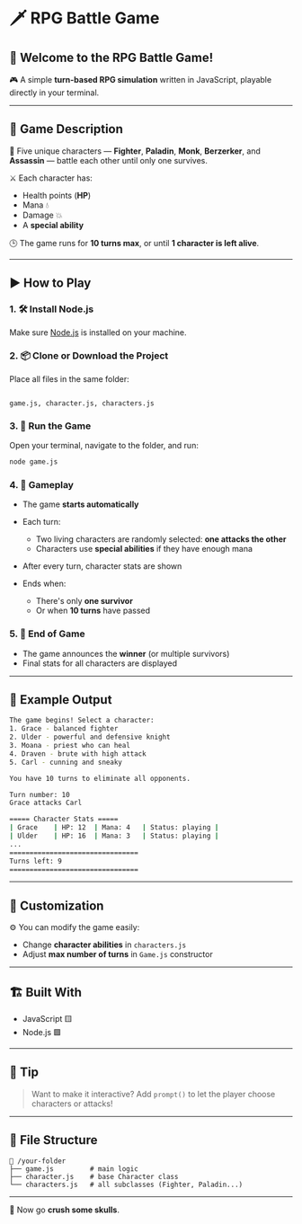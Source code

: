 # 🗡️ RPG Battle Game

## 👋 Welcome to the **RPG Battle Game**!

🎮 A simple **turn-based RPG simulation** written in JavaScript, playable directly in your terminal.

---

## 🧙 Game Description

🧝 Five unique characters — **Fighter**, **Paladin**, **Monk**, **Berzerker**, and **Assassin** — battle each other until only one survives.

⚔️ Each character has:

- Health points (**HP**)
- Mana 💧
- Damage 💥
- A **special ability**

🕒 The game runs for **10 turns max**, or until **1 character is left alive**.

---

## ▶️ How to Play

### 1. 🛠️ Install Node.js

Make sure [Node.js](https://nodejs.org) is installed on your machine.

### 2. 📦 Clone or Download the Project

Place all files in the same folder:

```

game.js, character.js, characters.js

````

### 3. 🚀 Run the Game

Open your terminal, navigate to the folder, and run:

```bash
node game.js
````

### 4. 🎲 Gameplay

* The game **starts automatically**
* Each turn:

  * Two living characters are randomly selected: **one attacks the other**
  * Characters use **special abilities** if they have enough mana
* After every turn, character stats are shown
* Ends when:

  * There's only **one survivor**
  * Or when **10 turns** have passed

### 5. 🏁 End of Game

* The game announces the **winner** (or multiple survivors)
* Final stats for all characters are displayed

---

## 🧾 Example Output

```bash
The game begins! Select a character:
1. Grace - balanced fighter
2. Ulder - powerful and defensive knight
3. Moana - priest who can heal
4. Draven - brute with high attack
5. Carl - cunning and sneaky

You have 10 turns to eliminate all opponents.

Turn number: 10
Grace attacks Carl

===== Character Stats =====
| Grace    | HP: 12  | Mana: 4   | Status: playing |
| Ulder    | HP: 16  | Mana: 3   | Status: playing |
...
================================
Turns left: 9
================================
```

---

## 🧪 Customization

⚙️ You can modify the game easily:

* Change **character abilities** in `characters.js`
* Adjust **max number of turns** in `Game.js` constructor

---

## 🏗️ Built With

* JavaScript 🟨
* Node.js 🟩

---

## 🧠 Tip

> Want to make it interactive?
> Add `prompt()` to let the player choose characters or attacks!

---

## 📂 File Structure

```
📁 /your-folder
├── game.js         # main logic
├── character.js    # base Character class
└── characters.js   # all subclasses (Fighter, Paladin...)
```

---

👾 Now go **crush some skulls**.


